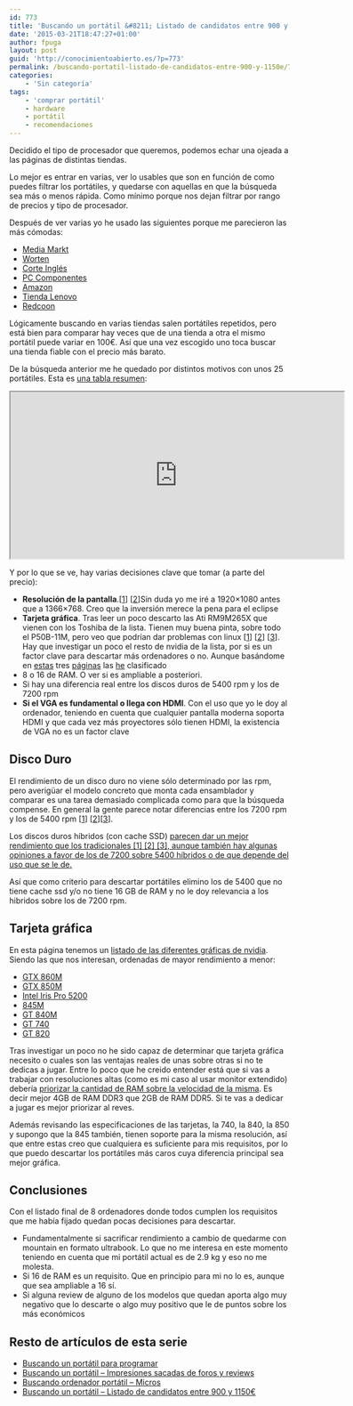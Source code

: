 ```yaml
---
id: 773
title: 'Buscando un portátil &#8211; Listado de candidatos entre 900 y 1150€'
date: '2015-03-21T18:47:27+01:00'
author: fpuga
layout: post
guid: 'http://conocimientoabierto.es/?p=773'
permalink: /buscando-portatil-listado-de-candidatos-entre-900-y-1150e/773/
categories:
    - 'Sin categoría'
tags:
    - 'comprar portátil'
    - hardware
    - portátil
    - recomendaciones
---
```


Decidido el tipo de procesador que queremos, podemos echar una ojeada a las páginas de distintas tiendas.

Lo mejor es entrar en varias, ver lo usables que son en función de como puedes filtrar los portátiles, y quedarse con aquellas en que la búsqueda sea más o menos rápida. Como mínimo porque nos dejan filtrar por rango de precios y tipo de procesador.

Después de ver varias yo he usado las siguientes porque me parecieron las más cómodas:

- [Media Markt](http://tiendas.mediamarkt.es/ordenadores-portatiles)
- [Worten](https://www.worten.es/inicio/informatica/ordenadores/portatil.html)
- [Corte Inglés](http://www.elcorteingles.es/tienda/electronica/browse/subcategory.jsp?categoryId=999.1425309888&productId=&navAction=push&navCount=0)
- [PC Componentes](http://www.pccomponentes.com/ordenadores.html)
- [Amazon](http://www.amazon.es/b/ref=nav_shopall_lap?ie=UTF8&node=938008031)
- [Tienda Lenovo](http://www.tiendalenovo.es/)
- [Redcoon](http://www.redcoon.es/c02040100-Port%C3%A1tiles)

Lógicamente buscando en varias tiendas salen portátiles repetidos, pero está bien para comparar hay veces que de una tienda a otra el mismo portátil puede variar en 100€. Así que una vez escogido uno toca buscar una tienda fiable con el precio más barato.

De la búsqueda anterior me he quedado por distintos motivos con unos 25 portátiles. Esta es [una tabla resumen](https://docs.google.com/spreadsheets/d/1YDQzvEMjapXRC9-zQRmGCy2SG_YVKGhbMfTesBU0LLM/pubhtml):

<iframe height="300" loading="lazy" src="https://docs.google.com/spreadsheets/d/1YDQzvEMjapXRC9-zQRmGCy2SG_YVKGhbMfTesBU0LLM/pubhtml?gid=866541359&single=true&widget=true&headers=false" width="600"></iframe>

Y por lo que se ve, hay varias decisiones clave que tomar (a parte del precio):

- **Resolución de la pantalla**.\[[1](http://www.itdonut.co.uk/blog/2013/02/what-screen-resolution-and-why-does-it-matter-0)\] \[[2](http://en.wikipedia.org/wiki/Display_resolution)\]Sin duda yo me iré a 1920×1080 antes que a 1366×768. Creo que la inversión merece la pena para el eclipse
- **Tarjeta gráfica**. Tras leer un poco descarto las Ati RM9M265X que vienen con los Toshiba de la lista. Tienen muy buena pinta, sobre todo el P50B-11M, pero veo que podrían dar problemas con linux \[[1](http://www.linlap.com/toshiba_satellite_p50-b)\] \[[2](https://bugs.launchpad.net/ubuntu/+source/linux/+bug/1404589)\] \[[3](http://askubuntu.com/questions/522177/intel-amd-hybrid-graphics-on-ubuntu-14-04)\]. Hay que investigar un poco el resto de nvidia de la lista, por si es un factor clave para descartar más ordenadores o no. Aunque basándome en [estas](https://www.geektopia.es/es/technology/2013/05/07/noticias/las-mejores-tarjetas-graficas-del-momento-por-rango-de-precio-mayo-2013.html) tres [páginas](http://www.notebookcheck.net/Mobile-Graphics-Cards-Benchmark-List.844.0.html) las [he](http://putoinformatico.blogspot.com.es/2015/01/portatil-avanzado-asus-n551jq-dm038h.html) clasificado
- 8 o 16 de RAM. O ver si es ampliable a posteriori.
- Si hay una diferencia real entre los discos duros de 5400 rpm y los de 7200 rpm
- **Si el VGA es fundamental o llega con HDMI**. Con el uso que yo le doy al ordenador, teniendo en cuenta que cualquier pantalla moderna soporta HDMI y que cada vez más proyectores sólo tienen HDMI, la existencia de VGA no es un factor clave

## Disco Duro

El rendimiento de un disco duro no viene sólo determinado por las rpm, pero averigüar el modelo concreto que monta cada ensamblador y comparar es una tarea demasiado complicada como para que la búsqueda compense. En general la gente parece notar diferencias entre los 7200 rpm y los de 5400 rpm \[[1](http://www.tomshardware.co.uk/forum/237364-32-7200rpm-5400rpm-laptop-question)\] \[[2](http://www.tomshardware.co.uk/forum/42889-32-when-5400rpm-faster-7200rpm)\]\[[3](http://superuser.com/questions/733959/does-rpm-5400-vs-7200-matter-for-a-secondary-internal-laptop-data-drive)\].

Los discos duros híbridos (con cache SSD) [parecen dar un mejor rendimiento que los tradicionales \[](http://www.seagate.com/es/es/tech-insights/choosing-high-performance-storage-is-not-about-rpm-anymore-master-ti/)[1](http://thebestlaptops.net/upgrade-your-5400rpm-hard-drive-laptop/)[\] \[](http://www.seagate.com/es/es/tech-insights/choosing-high-performance-storage-is-not-about-rpm-anymore-master-ti/)[2](http://forum.notebookreview.com/threads/7200-rpm-1t-vs-5400-rpm-1t-sshd.748455/)[\] \[](http://www.seagate.com/es/es/tech-insights/choosing-high-performance-storage-is-not-about-rpm-anymore-master-ti/)[3](http://www.tomsguide.com/answers/id-2476420/quantitative-differences-ssd-sshd-5400-7200-hdd-drives.html)[\], aunque también hay algunas opiniones ](http://www.seagate.com/es/es/tech-insights/choosing-high-performance-storage-is-not-about-rpm-anymore-master-ti/)[a favor de los de 7200 sobre 5400 híbridos](http://www.quora.com/Hybrid-5400-rpm-with-SSD-cache-or-7200-rpm-without-SSD-caching)[ o de que ](http://www.seagate.com/es/es/tech-insights/choosing-high-performance-storage-is-not-about-rpm-anymore-master-ti/)[depende del uso que se le de](http://www.pcworld.com/article/2025402/ssds-vs-hard-drives-vs-hybrids-which-storage-tech-is-right-for-you-.html)[.](http://www.seagate.com/es/es/tech-insights/choosing-high-performance-storage-is-not-about-rpm-anymore-master-ti/)

Así que como criterio para descartar portátiles elimino los de 5400 que no tiene cache ssd y/o no tiene 16 GB de RAM y no le doy relevancia a los hibridos sobre los de 7200 rpm.

## Tarjeta gráfica

En esta página tenemos un [listado de las diferentes gráficas de nvidia](http://www.nvidia.com/object/geforce_family.html). Siendo las que nos interesan, ordenadas de mayor rendimiento a menor:

- [GTX 860M](http://www.geforce.com/hardware/notebook-gpus/geforce-gtx-860m/specifications)
- [GTX 850M](http://www.geforce.com/hardware/notebook-gpus/geforce-gtx-850m/specifications)
- [Intel Iris Pro 5200](http://www.notebookcheck.net/Intel-Iris-Pro-Graphics-5200.90965.0.html)
- [845M](http://www.techpowerup.com/gpudb/2660/geforce-845m.html)
- [GT 840M](http://www.geforce.com/hardware/notebook-gpus/geforce-840m)
- [GT 740](http://www.geforce.com/hardware/notebook-gpus/geforce-gt-740m/specifications)
- [GT 820](http://www.geforce.com/hardware/notebook-gpus/geforce-820m/specifications)

Tras investigar un poco no he sido capaz de determinar que tarjeta gráfica necesito o cuales son las ventajas reales de unas sobre otras si no te dedicas a jugar. Entre lo poco que he creido entender está que si vas a trabajar con resoluciones altas (como es mi caso al usar monitor extendido) debería [priorizar la cantidad de RAM sobre la velocidad de la misma](http://www.pcgamer.com/how-to-buy-a-graphics-card-six-things-you-must-know-about-gpus/). Es decir mejor 4GB de RAM DDR3 que 2GB de RAM DDR5. Si te vas a dedicar a jugar es mejor priorizar al reves.

Además revisando las especificaciones de las tarjetas, la 740, la 840, la 850 y supongo que la 845 también, tienen soporte para la misma resolución, así que entre estas creo que cualquiera es suficiente para mis requisitos, por lo que puedo descartar los portátiles más caros cuya diferencia principal sea mejor gráfica.

##  Conclusiones

Con el listado final de 8 ordenadores donde todos cumplen los requisitos que me había fijado quedan pocas decisiones para descartar.

- Fundamentalmente si sacrificar rendimiento a cambio de quedarme con mountain en formato ultrabook. Lo que no me interesa en este momento teniendo en cuenta que mi portátil actual es de 2.9 kg y eso no me molesta.
- Si 16 de RAM es un requisito. Que en principio para mi no lo es, aunque que sea ampliable a 16 sí.
- Si alguna review de alguno de los modelos que quedan aporta algo muy negativo que lo descarte o algo muy positivo que le de puntos sobre los más económicos

## Resto de artículos de esta serie

- [Buscando un portátil para programar](http://conocimientoabierto.es/buscando-portatil-programar/752/)
- [Buscando un portátil – Impresiones sacadas de foros y reviews](http://conocimientoabierto.es/buscando-portatil-impresiones-foros-reviews/760/)
- [Buscando ordenador portátil – Micros](http://conocimientoabierto.es/buscando-ordenador-portatil-micros/764/)
- [Buscando un portátil – Listado de candidatos entre 900 y 1150€](http://conocimientoabierto.es/buscando-portatil-listado-de-candidatos-entre-900-y-1150e)